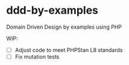 # ddd-by-examples
Domain Driven Design by examples using PHP

WIP:
- [ ] Adjust code to meet PHPStan L8 standards
- [ ] Fix mutation tests
